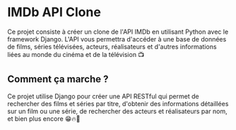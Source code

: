 # IMDb API Clone

Ce projet consiste à créer un clone de l'API IMDb en utilisant Python avec le framework Django. L'API vous permettra d'accéder à une base de données de films, séries télévisées, acteurs, réalisateurs et d'autres informations liées au monde du cinéma et de la télévision 📺

## Comment ça marche ?

Ce projet utilise Django pour créer une API RESTful qui permet de rechercher des films et séries par titre, d'obtenir des informations détaillées sur un film ou une série, de rechercher des acteurs et réalisateurs par nom, et bien plus encore 😁🔥🎉
